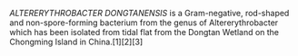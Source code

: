 _ALTERERYTHROBACTER DONGTANENSIS_ is a Gram-negative, rod-shaped and non-spore-forming bacterium from the genus of Altererythrobacter which has been isolated from tidal flat from the Dongtan Wetland on the Chongming Island in China.[1][2][3]
